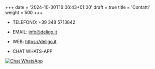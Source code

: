 +++
date = '2024-10-30T16:06:43+01:00'
draft = true
title = 'Contatti'
weight = 500
+++



* TELEFONO: +39 348 5713842
* EMAIL:     info@deligo.it
* WEB:     https://deligo.it

* CHAT WHATS-APP     

<p>
<a aria-label="Contattaci con  WhatsApp" href="https://wa.me/393485713842/?text=Sono%20interessato%20ai%20vostri%20servizi%20di%20consulenza%0A"><img alt="Chat WhatsApp" src="/img/whatsapp-chat.png" />
<a />
</p>


